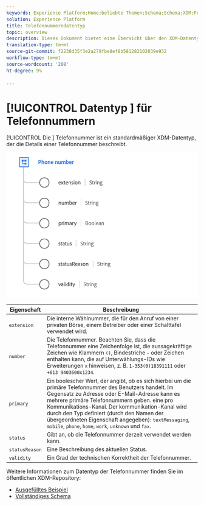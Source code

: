 ```yaml
---
keywords: Experience Platform;Home;beliebte Themen;Schema;Schema;XDM;Felder;Schemas;Schemas;phoneNumber;xdm:phoneNumber;datatype;Datentyp;Datentyp;
solution: Experience Platform
title: Telefonnummerndatentyp
topic: overview
description: Dieses Dokument bietet eine Übersicht über den XDM-Datentyp für Telefonnummer.
translation-type: tm+mt
source-git-commit: f2238d35f3e2a279fbe8ef8b581282102039e932
workflow-type: tm+mt
source-wordcount: '208'
ht-degree: 9%

---
```



# [!UICONTROL Datentyp ] für Telefonnummern

[!UICONTROL Die ] Telefonnummer ist ein standardmäßiger XDM-Datentyp, der die Details einer Telefonnummer beschreibt.

<img src="../images/data-types/phone-number.png" width="600" /><br />

| Eigenschaft | Beschreibung |
| --- | --- |
| `extension` | Die interne Wählnummer, die für den Anruf von einer privaten Börse, einem Betreiber oder einer Schalttafel verwendet wird. |
| `number` | Die Telefonnummer. Beachten Sie, dass die Telefonnummer eine Zeichenfolge ist, die aussagekräftige Zeichen wie Klammern `()`, Bindestriche `-` oder Zeichen enthalten kann, die auf Unterwählungs-IDs wie Erweiterungen `x` hinweisen, z. B. `1-353(0)18391111` oder `+613 9403600x1234`. |
| `primary` | Ein boolescher Wert, der angibt, ob es sich hierbei um die primäre Telefonnummer des Benutzers handelt. Im Gegensatz zu Adresse oder E-Mail-Adresse kann es mehrere primäre Telefonnummern geben. eine pro Kommunikations-Kanal. Der kommunikation-Kanal wird durch den Typ definiert (durch den Namen der übergeordneten Eigenschaft angegeben): `textMessaging`, `mobile`, `phone`, `home`, `work`, `unknown` und `fax`. |
| `status` | Gibt an, ob die Telefonnummer derzeit verwendet werden kann. |
| `statusReason` | Eine Beschreibung des aktuellen Status. |
| `validity` | Ein Grad der technischen Korrektheit der Telefonnummer. |

Weitere Informationen zum Datentyp der Telefonnummer finden Sie im öffentlichen XDM-Repository:

* [Ausgefülltes Beispiel](https://github.com/adobe/xdm/blob/master/components/datatypes/phonenumber.example.1.json)
* [Vollständiges Schema](https://github.com/adobe/xdm/blob/master/components/datatypes/phonenumber.schema.json)
